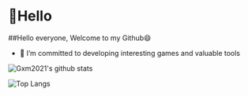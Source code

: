 # :wave:Hello

##Hello everyone, Welcome to my Github😄 
- 🔭 I’m committed to developing interesting games and valuable tools

![Gxm2021's github stats](https://github-readme-stats.vercel.app/api?username=akeboshi1&show_icons=true&theme=radical&count_private=true)

![Top Langs](https://github-readme-stats.vercel.app/api/top-langs/?username=akeboshi1&show_icons=true&theme=radical&layout=compact)

<!--
**akeboshi1/akeboshi1** is a ✨ _special_ ✨ repository because its `README.md` (this file) appears on your GitHub profile.

Here are some ideas to get you started:

- 🔭 I’m currently working on ...
- 🌱 I’m currently learning ...
- 👯 I’m looking to collaborate on ...
- 🤔 I’m looking for help with ...
- 💬 Ask me about ...
- 📫 How to reach me: ...
- 😄 Pronouns: ...
- ⚡ Fun fact: ...
-->
